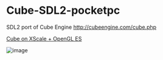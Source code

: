 # Cube-SDL2-pocketpc
SDL2 port of Cube Engine http://cubeengine.com/cube.php

[Cube on XScale + OpenGL ES](http://cubeengine.com/cube_intel_pda/)

![image](http://cubeengine.com/cube_intel_pda/cube2.JPG)

